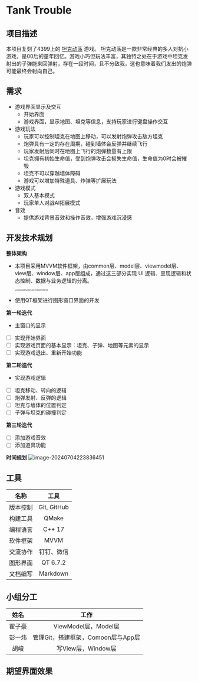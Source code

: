 # Tank Trouble

## 项目描述

本项目复刻了4399上的 [坦克动荡](https://www.4399.com/flash/137953.htm#search3-3087) 游戏。
坦克动荡是一款非常经典的多人对抗小游戏，是00后的童年回忆。游戏小巧但玩法丰富，其独特之处在于游戏中坦克发射出的子弹能来回弹射，存在一段时间，且不分敌我，这也意味着我们发出的炮弹可能最终会射向自己。

## 需求

- 游戏界面显示及交互
	- 开始界面
	- 游戏界面，显示地图、坦克等信息，支持玩家进行键盘操作交互
- 游戏玩法
	- 玩家可以控制坦克在地图上移动，可以发射炮弹攻击敌方坦克
	- 炮弹具有一定的存在周期，碰到墙体会反弹并继续飞行
	- 玩家发射后同时在地图上飞行的炮弹数量有上限
	- 坦克拥有初始生命值，受到炮弹攻击会损失生命值，生命值为0时会被摧毁
	- 坦克不可以穿越墙体障碍
	- 游戏可以增加特殊道具、炸弹等扩展玩法
- 游戏模式
	- 双人基本模式
	- 玩家单人对战AI拓展模式
- 音效
	- 提供游戏背景音效和操作音效，增强游戏沉浸感

## 开发技术规划

**整体架构**

- 本项目采用MVVM软件框架，由common层、model层、viewmodel层、view层、window层、app层组成，通过这三部分实现 UI 逻辑、呈现逻辑和状态控制、数据与业务逻辑的分离。

	<img src="https://zzh-pic-for-self.oss-cn-hangzhou.aliyuncs.com/img/202407042227637.png" alt="9bb42af87ae154cd242039d43356744" style="zoom:33%;" />

- 使用QT框架进行图形窗口界面的开发

**第一轮迭代**

- 主窗口的显示

- [ ] 实现开始界面
- [ ] 实现游戏页面的基本显示：坦克、子弹、地图等元素的显示
- [ ] 实现游戏退出、重新开始功能

**第二轮迭代**

- 实现游戏逻辑

- [ ] 坦克移动、转向的逻辑
- [ ] 炮弹发射、反弹的逻辑
- [ ] 坦克与墙体的位置判定
- [ ] 子弹与坦克的碰撞判定

**第三轮迭代**

- [ ] 添加游戏音效
- [ ] 添加道具功能

**时间规划** 
![image-20240704223836451](https://zzh-pic-for-self.oss-cn-hangzhou.aliyuncs.com/img/202407042238632.png)

## 工具

|   名称   |    工具     |
| :------: | :---------: |
| 版本控制 | Git, GitHub |
| 构建工具 |    QMake    |
| 编程语言 |   C++ 17    |
| 软件框架 |    MVVM     |
| 交流协作 | 钉钉、微信  |
| 图形界面 |  QT 6.7.2   |
| 文档编写 |  Markdown   |

## 小组分工

|  姓名  |                工作                |
| :----: | :--------------------------------: |
| 翟子豪 |        ViewModel层，Model层        |
| 彭一炜 | 管理Git，搭建框架，Comoon层与App层 |
|  胡峻  |         写View层，Window层         |

## 期望界面效果